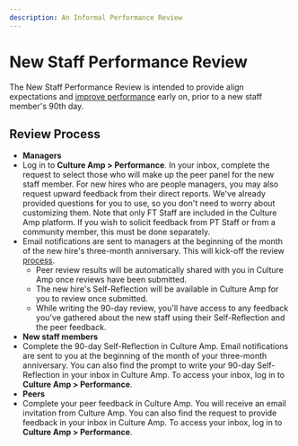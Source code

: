 ```yaml
---
description: An Informal Performance Review
---
```


# New Staff Performance Review

The New Staff Performance Review is intended to provide align expectations and [improve performance](https://handbook.mattermost.com/operations/people/performance-reviews-50#what-is-the-purpose-of-a-performance-review) early on, prior to a new staff member's 90th day.

## Review Process

* **Managers**
* Log in to **Culture Amp &gt; Performance**. In your inbox, complete the request to select those who will make up the peer panel for the new staff member. For new hires who are people managers, you may also request upward feedback from their direct reports. We've already provided questions for you to use, so you don't need to worry about customizing them. Note that only FT Staff are included in the Culture Amp platform. If you wish to solicit feedback from PT Staff or from a community member, this must be done separately.
* Email notifications are sent to managers at the beginning of the month of the new hire's three-month anniversary. This will kick-off the review [process](https://handbook.mattermost.com/operations/people/performance-reviews-50#how-is-feedback-shared).
  * Peer review results will be automatically shared with you in Culture Amp once reviews have been submitted.
  * The new hire's Self-Reflection will be available in Culture Amp for you to review once submitted.
  * While writing the 90-day review, you'll have access to any feedback you've gathered about the new staff using their Self-Reflection and the peer feedback.
* **New staff members**
* Complete the 90-day Self-Reflection in Culture Amp. Email notifications are sent to you at the beginning of the month of your three-month anniversary. You can also find the prompt to write your 90-day Self-Reflection in your inbox in Culture Amp. To access your inbox, log in to **Culture Amp &gt; Performance**.
* **Peers**
* Complete your peer feedback in Culture Amp. You will receive an email invitation from Culture Amp. You can also find the request to provide feedback in your inbox in Culture Amp. To access your inbox, log in to **Culture Amp &gt; Performance**.


